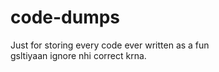   # code-dumps
Just for storing every code ever written as a fun
<br>
gsltiyaan ignore nhi correct krna.
